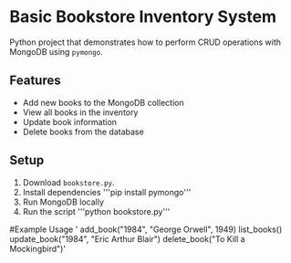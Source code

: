 # Basic Bookstore Inventory System

Python project that demonstrates how to perform CRUD operations with MongoDB using `pymongo`.

## Features

- Add new books to the MongoDB collection
- View all books in the inventory
- Update book information
- Delete books from the database

## Setup
1. Download `bookstore.py`.
2. Install dependencies
    '''pip install pymongo'''
3. Run MongoDB locally
4. Run the script
    '''python bookstore.py'''

#Example Usage
'
add_book("1984", "George Orwell", 1949)
list_books()
update_book("1984", "Eric Arthur Blair")
delete_book("To Kill a Mockingbird")'

